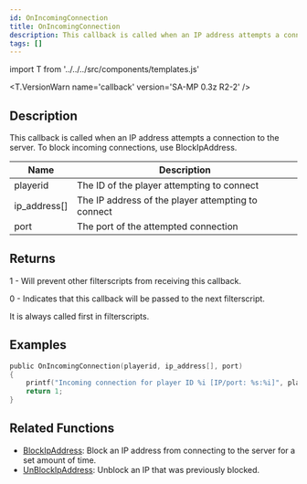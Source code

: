 ```yaml
---
id: OnIncomingConnection
title: OnIncomingConnection
description: This callback is called when an IP address attempts a connection to the server.
tags: []
---
```


import T from '../../../src/components/templates.js'

<T.VersionWarn name='callback' version='SA-MP 0.3z R2-2' />

## Description

This callback is called when an IP address attempts a connection to the server. To block incoming connections, use BlockIpAddress.

| Name         | Description                                        |
| ------------ | -------------------------------------------------- |
| playerid     | The ID of the player attempting to connect         |
| ip_address[] | The IP address of the player attempting to connect |
| port         | The port of the attempted connection               |

## Returns

1 - Will prevent other filterscripts from receiving this callback.

0 - Indicates that this callback will be passed to the next filterscript.

It is always called first in filterscripts.

## Examples

```c
public OnIncomingConnection(playerid, ip_address[], port)
{
    printf("Incoming connection for player ID %i [IP/port: %s:%i]", playerid, ip_address, port);
    return 1;
}
```

## Related Functions

- [BlockIpAddress](../functions/BlockIpAddress.md): Block an IP address from connecting to the server for a set amount of time.
- [UnBlockIpAddress](../functions/UnBlockIpAddress.md): Unblock an IP that was previously blocked.
